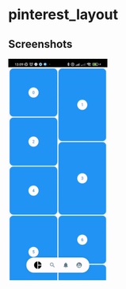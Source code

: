 # pinterest_layout

## Screenshots
<img src="https://github.com/IvanLpJc/Flutter-Pinterest_Layout/blob/main/screenshots/PinterestLayout.gif" width=200px> 
